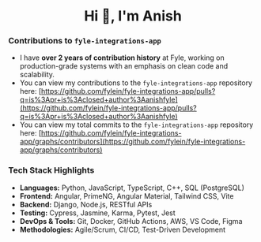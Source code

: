 <h1 align="center">Hi 👋, I'm Anish</h1>

### Contributions to `fyle-integrations-app`
* I have **over 2 years of contribution history** at Fyle, working on production-grade systems with an emphasis on clean code and scalability.
* You can view my contributions to the `fyle-integrations-app` repository here: [https://github.com/fylein/fyle-integrations-app/pulls?q=is%3Apr+is%3Aclosed+author%3Aanishfyle](https://github.com/fylein/fyle-integrations-app/pulls?q=is%3Apr+is%3Aclosed+author%3Aanishfyle)
* You can view my total commits to the `fyle-integrations-app` repository here: [https://github.com/fylein/fyle-integrations-app/graphs/contributors](https://github.com/fylein/fyle-integrations-app/graphs/contributors)

### Tech Stack Highlights

* **Languages:** Python, JavaScript, TypeScript, C++, SQL (PostgreSQL)
* **Frontend:** Angular, PrimeNG, Angular Material, Tailwind CSS, Vite
* **Backend:** Django, Node.js, RESTful APIs
* **Testing:** Cypress, Jasmine, Karma, Pytest, Jest
* **DevOps & Tools:** Git, Docker, GitHub Actions, AWS, VS Code, Figma
* **Methodologies:** Agile/Scrum, CI/CD, Test-Driven Development
